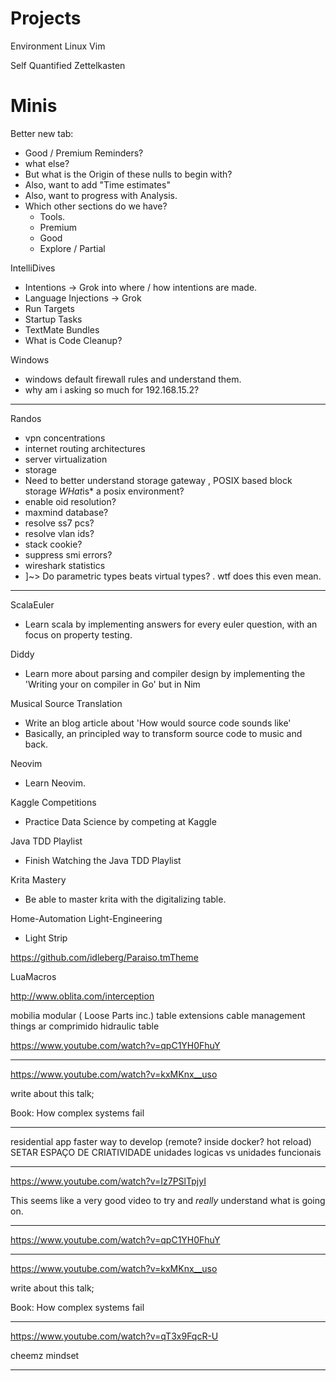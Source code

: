 # Projects

Environment
    Linux
    Vim

Self
    Quantified
    Zettelkasten

# Minis

Better new tab:

* Good / Premium Reminders?
* what else?
* But what is the Origin of these nulls to begin with?
* Also, want to add "Time estimates"
* Also, want to progress with Analysis.
* Which other sections do we have?
  * Tools.
  * Premium
  * Good
  * Explore / Partial
  
IntelliDives

* Intentions -> Grok into where / how intentions are made.
* Language Injections -> Grok
* Run Targets
* Startup Tasks
* TextMate Bundles
* What is Code Cleanup?

Windows

* windows default firewall rules and understand them.
* why am i asking so much for 192.168.15.2?

___

Randos

* vpn concentrations
* internet routing architectures
* server virtualization
* storage
* Need to better understand storage gateway , POSIX based block storage
*WHat*is* a posix environment?
* enable oid resolution?
* maxmind database?
* resolve ss7 pcs?
* resolve vlan ids?
* stack cookie?
* suppress smi errors?
* wireshark statistics
* ]~> Do parametric types beats virtual types? . wtf does this even mean.


___

ScalaEuler

* Learn scala by implementing answers for every euler question, with an focus on property testing.

Diddy

* Learn more about parsing and compiler design by implementing the 'Writing your on compiler in Go' but in Nim

Musical Source Translation

* Write an blog article about 'How would source code sounds like'
* Basically, an principled way to transform source code to music and back.

Neovim

* Learn Neovim.

Kaggle Competitions

* Practice Data Science by competing at Kaggle

Java TDD Playlist

* Finish Watching the Java TDD Playlist

Krita Mastery

* Be able to master krita with the digitalizing table.



Home-Automation
Light-Engineering

* Light Strip


<https://github.com/idleberg/Paraiso.tmTheme>


LuaMacros

<http://www.oblita.com/interception>



mobilia modular ( Loose Parts inc.)
table extensions
cable management things
ar comprimido
hidraulic table


<https://www.youtube.com/watch?v=qpC1YH0FhuY>

___

<https://www.youtube.com/watch?v=kxMKnx__uso>

write about this talk;

Book: How complex systems fail


___

residential app
faster way to develop (remote? inside docker? hot reload)
SETAR ESPAÇO DE CRIATIVIDADE
unidades logicas vs unidades funcionais


___

<https://www.youtube.com/watch?v=Iz7PSlTpjyI>

This seems like a very good video to try and *really* understand what is going on.

___

<https://www.youtube.com/watch?v=qpC1YH0FhuY>

___

<https://www.youtube.com/watch?v=kxMKnx__uso>

write about this talk;

Book: How complex systems fail

___

<https://www.youtube.com/watch?v=qT3x9FqcR-U>

cheemz mindset

___
